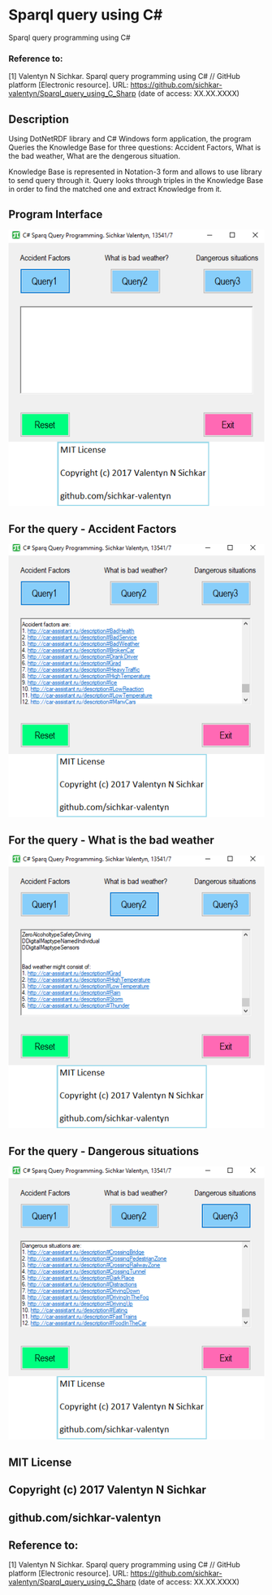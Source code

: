 # Sparql query using C#
Sparql query programming using C#

### Reference to:
[1] Valentyn N Sichkar. Sparql query programming using C# // GitHub platform [Electronic resource]. URL: https://github.com/sichkar-valentyn/Sparql_query_using_C_Sharp (date of access: XX.XX.XXXX)

## Description
Using DotNetRDF library and C# Windows form application, the program Queries the Knowledge Base for three questions: Accident Factors, What is the bad weather, What are the dengerous situation.

Knowledge Base is represented in Notation-3 form and allows to use library to send query through it. Query looks through triples in the Knowledge Base in order to find the matched one and extract Knowledge from it.

## Program Interface
![Result](images/Program_Interface.png)

## For the query - Accident Factors
![Result](images/For_the_query-Accident_Factors.png)

## For the query - What is the bad weather
![Result](images/For_the_query-What_is_the_bad_weather.png)

## For the query - Dangerous situations
![Result](images/For_the_query-Dangerous_situations.png)

## MIT License
## Copyright (c) 2017 Valentyn N Sichkar
## github.com/sichkar-valentyn
## Reference to:
[1] Valentyn N Sichkar. Sparql query programming using C# // GitHub platform [Electronic resource]. URL: https://github.com/sichkar-valentyn/Sparql_query_using_C_Sharp (date of access: XX.XX.XXXX)
